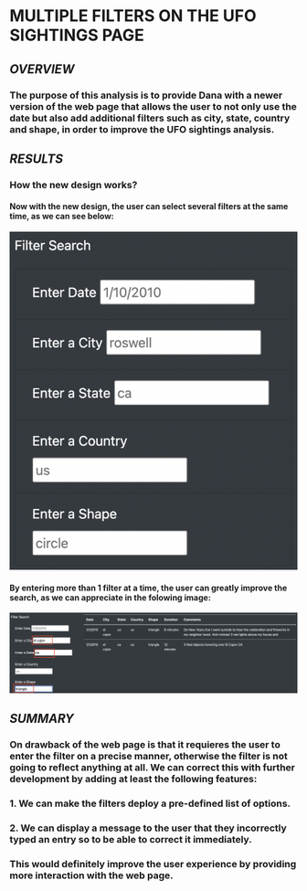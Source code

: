 # **MULTIPLE FILTERS ON THE UFO SIGHTINGS PAGE**

## ***OVERVIEW***

### The purpose of this analysis is to provide Dana with a newer version of the web page that allows the user to not only use the date but also add additional filters such as city, state, country and shape, in order to improve the UFO sightings analysis.

## ***RESULTS***

### **How the new design works?**

#### Now with the new design, the user can select several filters at the same time, as we can see below:
![Page Filters](Resources/page_filters.png)
#### By entering more than 1 filter at a time, the user can greatly improve the search, as we can appreciate in the folowing image:
![Multiple Filters](Resources/multiple_filters.png)

## ***SUMMARY***

### On drawback of the web page is that it requieres the user to enter the filter on a precise manner, otherwise the filter is not going to reflect anything at all. We can correct this with further development by adding at least the following features:
### 1. We can make the filters deploy a pre-defined list of options.
### 2. We can display a message to the user that they incorrectly typed an entry so to be able to correct it immediately.

### This would definitely improve the user experience by providing more interaction with the web page.
